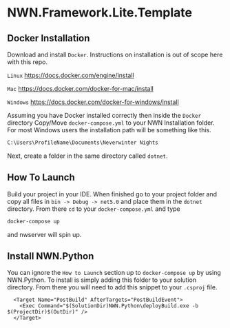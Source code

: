 # NWN.Framework.Lite.Template

## Docker Installation

Download and install `Docker`. Instructions on installation is out of scope here with this repo.

`Linux`
<https://docs.docker.com/engine/install>

`Mac`
<https://docs.docker.com/docker-for-mac/install>

`Windows`
<https://docs.docker.com/docker-for-windows/install>

Assuming you have Docker installed correctly then inside the `Docker` directory Copy/Move `docker-compose.yml` to your NWN Installation folder. For most Windows users the installation path will be something like this.

```sh
C:\Users\ProfileName\Documents\Neverwinter Nights
```

Next, create a folder in the same directory called `dotnet`.

## How To Launch

Build your project in your IDE. When finished go to your project folder and copy all files in `bin -> Debug -> net5.0` and place them in the `dotnet` directory. From there `cd` to your `docker-compose.yml` and type

```sh
docker-compose up
```

and nwserver will spin up.

## Install NWN.Python

You can ignore the `How to Launch` section up to `docker-compose up` by using NWN.Python. To install is simply adding this folder to your solution directory.
From there you will need to add this snippet to your `.csproj` file.
```
  <Target Name="PostBuild" AfterTargets="PostBuildEvent">
    <Exec Command="$(SolutionDir)NWN.Python\deployBuild.exe -b $(ProjectDir)$(OutDir)" />
  </Target>
``` 